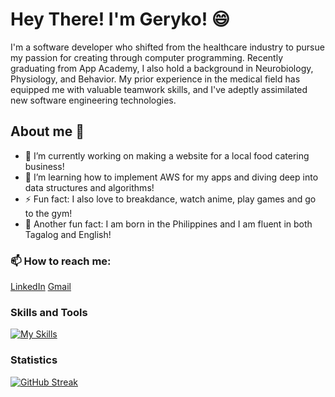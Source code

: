 # Hey There! I'm Geryko! 😄

I'm a software developer who shifted from the healthcare industry to pursue my passion for creating through computer programming. Recently graduating from App Academy, I also hold a background in Neurobiology, Physiology, and Behavior. My prior experience in the medical field has equipped me with valuable teamwork skills, and I've adeptly assimilated new software engineering technologies.
  
## About me 🤔
- 🔭 I’m currently working on making a website for a local food catering business!
- 🌱 I’m learning how to implement AWS for my apps and diving deep into data structures and algorithms!
- ⚡ Fun fact: I also love to breakdance, watch anime, play games and go to the gym!
- 🧠 Another fun fact: I am born in the Philippines and I am fluent in both Tagalog and English!

### 📫 How to reach me:
[LinkedIn](https://www.linkedin.com/in/geryko-menta-36a0b0215/)
[Gmail](gakidogeck@gmail.com)

### Skills and Tools
[![My Skills](https://skillicons.dev/icons?i=js,html,css,aws,express,mysql,nodejs,postgres,react,py,flask)](https://skillicons.dev)


### Statistics
[![GitHub Streak](https://streak-stats.demolab.com/?user=glmenta&theme=dark)](https://git.io/streak-stats)
<!--
**glmenta/glmenta** is a ✨ _special_ ✨ repository because its `README.md` (this file) appears on your GitHub profile.

Here are some ideas to get you started:
- 🔭 I’m currently working on a capstone project
- 🌱 I’m currently learning ...
- 👯 I’m looking to collaborate on ...
- 🤔 I’m looking for help with ...
- 💬 Ask me about ...
- 📫 How to reach me: ...
- 😄 Pronouns: ...
- ⚡ Fun fact: ...
-->
